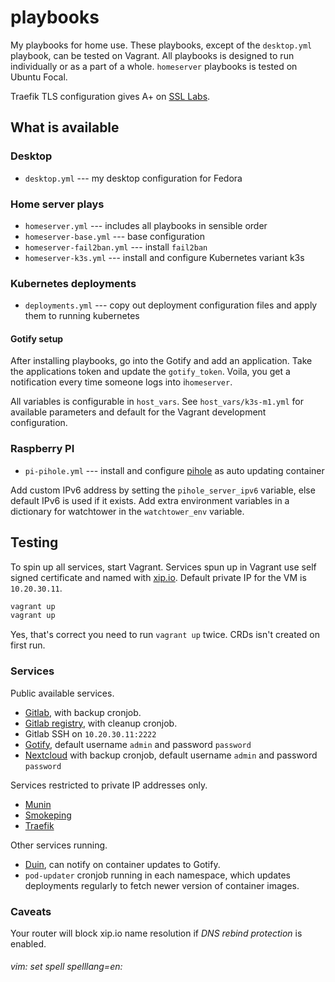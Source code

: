 # playbooks

My playbooks for home use. These playbooks, except of the `desktop.yml` playbook, can be tested on Vagrant. All playbooks is designed to run individually or as a part of a whole. `homeserver` playbooks is tested on Ubuntu Focal.

Traefik TLS configuration gives A+ on [SSL Labs](https://www.ssllabs.com/ssltest/).

## What is available

### Desktop

* `desktop.yml` --- my desktop configuration for Fedora

### Home server plays

* `homeserver.yml` --- includes all playbooks in sensible order
* `homeserver-base.yml` --- base configuration
* `homeserver-fail2ban.yml` --- install `fail2ban`
* `homeserver-k3s.yml` --- install and configure Kubernetes variant k3s

### Kubernetes deployments

* `deployments.yml` --- copy out deployment configuration files and apply them to running kubernetes

#### Gotify setup

After installing playbooks, go into the Gotify and add an application. Take the applications token and update the `gotify_token`. Voila, you get a notification every time someone logs into i`homeserver`.

All variables is configurable in `host_vars`. See `host_vars/k3s-m1.yml` for available parameters and default for the Vagrant development configuration.

### Raspberry PI

* `pi-pihole.yml` --- install and configure [pihole](https://pi-hole.net/) as auto updating container

Add custom IPv6 address by setting the `pihole_server_ipv6` variable, else default IPv6 is used if it exists. Add extra environment variables in a dictionary for watchtower in the `watchtower_env` variable.

## Testing

To spin up all services, start Vagrant. Services spun up in Vagrant use self signed certificate and named with [xip.io](https://xip.io). Default private IP for the VM is `10.20.30.11`.

```bash
vagrant up
vagrant up
```

Yes, that's correct you need to run `vagrant up` twice. CRDs isn't created on first run.

### Services

Public available services.

* [Gitlab](https://gitlab.10.20.30.11.xip.io), with backup cronjob.
* [Gitlab registry](https://registry.10.20.30.11.xip.io:5487/v2), with cleanup cronjob.
* Gitlab SSH on `10.20.30.11:2222`
* [Gotify](https://gotify.10.20.30.11.xip.io), default username `admin` and password `password`
* [Nextcloud](https://nextcloud.10.20.30.11.xip.io) with backup cronjob, default username `admin` and password `password`

Services restricted to private IP addresses only.

* [Munin](https://munin.10.20.30.11.xip.io)
* [Smokeping](https://smokeping.10.20.30.11.xip.io)
* [Traefik](https://traefik.10.20.30.11.xip.io)

Other services running.

* [Duin](https://github.com/crazy-max/diun/), can notify on container updates to Gotify.
* `pod-updater` cronjob running in each namespace, which updates deployments regularly to fetch newer version of container images.

### Caveats

Your router will block xip.io name resolution if _DNS rebind protection_ is enabled.

###### vim: set spell spelllang=en:
